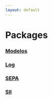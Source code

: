 ```yaml
---
layout: default
---
```


# Packages

### [Modelos](Modelos/index.md)

### [Log](Log/index.md)

### [SEPA](SEPA/index.md)

### [SII](SII/index.md)
